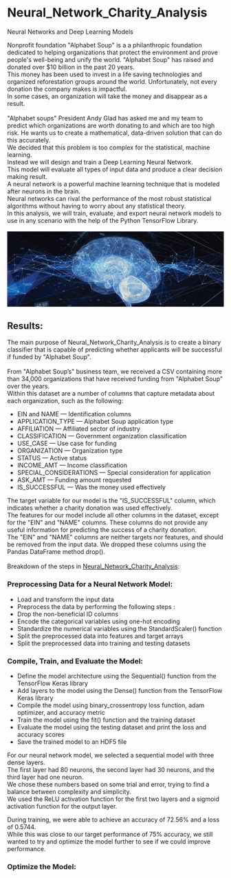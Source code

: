 # Neural_Network_Charity_Analysis
Neural Networks and Deep Learning Models


Nonprofit foundation "Alphabet Soup" is a a philanthropic foundation dedicated to helping organizations that protect the environment and prove people's well-being and unify the world. "Alphabet Soup" has raised and donated over $10 billion in the past 20 years.<br> This money has been used to invest in a life saving technologies and organized reforestation groups around the world. Unfortunately, not every donation the company makes is impactful.<br> In some cases, an organization will take the money and  disappear as a result.<br><br> "Alphabet soups" President Andy Glad has asked me and my team to predict which organizations are worth donating to and which are too high risk. He wants us to create a mathematical, data-driven solution that can do this accurately.<br> We decided that this problem is too complex for the statistical, machine learning. <br>Instead we will design and train a Deep Learning Neural Network.<br> This model will evaluate all types of input data and produce a clear decision making result.<br> A neural network is a powerful machine learning technique that is modeled after neurons in the brain.<br> Neural networks can rival the performance of the most robust statistical algorithms without having to worry about any statistical theory.<br> In this analysis, we will train, evaluate, and export neural network models to use in any scenario with the help of the Python TensorFlow Library.<br><br>
![This is an image](https://github.com/MilosPopov007/Neural_Network_Charity_Analysis/blob/main/Resources/DeepLearning.jpg)



## Results:

The main purpose of Neural_Network_Charity_Analysis is to create a binary classifier that is capable of predicting whether applicants will be successful if funded by "Alphabet Soup". <br><br>
From "Alphabet Soup’s" business team, we received a CSV containing more than 34,000 organizations that have received funding from "Alphabet Soup" over the years.<br> Within this dataset are a number of columns that capture metadata about each organization, such as the following:

* EIN and NAME — Identification columns
* APPLICATION_TYPE — Alphabet Soup application type
* AFFILIATION — Affiliated sector of industry
* CLASSIFICATION — Government organization classification
* USE_CASE — Use case for funding
* ORGANIZATION — Organization type
* STATUS — Active status
* INCOME_AMT — Income classification
* SPECIAL_CONSIDERATIONS — Special consideration for application
* ASK_AMT — Funding amount requested
* IS_SUCCESSFUL — Was the money used effectively

The target variable for our model is the "IS_SUCCESSFUL" column, which indicates whether a charity donation was used effectively.<br>
The features for our model include all other columns in the dataset, except for the "EIN" and "NAME" columns. These columns do not provide any useful information for predicting the success of a charity donation.<br>
The "EIN" and "NAME" columns are neither targets nor features, and should be removed from the input data. We dropped these columns using the Pandas DataFrame method drop().<br><br>
Breakdown of the steps in [Neural_Network_Charity_Analysis](https://github.com/MilosPopov007/Neural_Network_Charity_Analysis/blob/main/AlphabetSoupCharity.ipynb):<br>

### Preprocessing Data for a Neural Network Model:

* Load and transform the input data
* Preprocess the data by performing the following steps :
* Drop the non-beneficial ID columns
* Encode the categorical variables using one-hot encoding
* Standardize the numerical variables using the StandardScaler() function
* Split the preprocessed data into features and target arrays
* Split the preprocessed data into training and testing datasets

### Compile, Train, and Evaluate the Model:

* Define the model architecture using the Sequential() function from the TensorFlow Keras library
* Add layers to the model using the Dense() function from the TensorFlow Keras library
* Compile the model using binary_crossentropy loss function, adam optimizer, and accuracy metric
* Train the model using the fit() function and the training dataset
* Evaluate the model using the testing dataset and print the loss and accuracy scores
* Save the trained model to an HDF5 file<br>

For our neural network model, we selected a sequential model with three dense layers.<br> The first layer had 80 neurons, the second layer had 30 neurons, and the third layer had one neuron.<br> We chose these numbers based on some trial and error, trying to find a balance between complexity and simplicity.<br> We used the ReLU activation function for the first two layers and a sigmoid activation function for the output layer.

During training, we were able to achieve an accuracy of 72.56% and a loss of 0.5744.<br> While this was close to our target performance of 75% accuracy, we still wanted to try and optimize the model further to see if we could improve performance.

### Optimize the Model:
